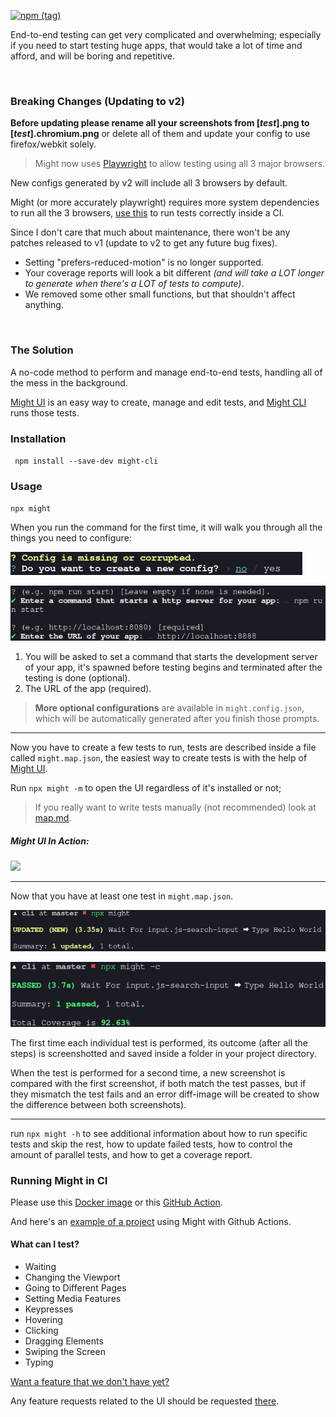 [![npm (tag)](https://img.shields.io/npm/v/might-cli/latest)](http://npmjs.com/package/might-cli)

End-to-end testing can get very complicated and overwhelming; especially if you need to start testing huge apps, that would take a lot of time and afford, and will be boring and repetitive.


<br>

### Breaking Changes (Updating to v2)
**Before updating please rename all your screenshots from [*test*].png to [*test*].chromium.png**
or delete all of them and update your config to use firefox/webkit solely.

> Might now uses [Playwright](https://github.com/microsoft/playwright) to allow testing using all 3 major browsers.

New configs generated by v2 will include all 3 browsers by default.

Might (or more accurately playwright) requires more system dependencies to run all the 3 browsers, [use this](#running-might-in-cI) to run tests correctly inside a CI.

Since I don't care that much about maintenance, there won't be any patches released to v1 (update to v2 to get any future bug fixes).

- Setting "prefers-reduced-motion" is no longer supported.
- Your coverage reports will look a bit different *(and will take a LOT longer to generate when there's a LOT of tests to compute)*.
- We removed some other small functions, but that shouldn't affect anything.

<br>

### The Solution

A no-code method to perform and manage end-to-end tests, handling all of the mess in the background.

[Might UI](https://github.com/ker0olos/Might) is an easy way to create, manage and edit tests, and [Might CLI](https://github.com/ker0olos/might-cli) runs those tests.

### Installation
`
npm install --save-dev might-cli`

### Usage

`npx might`

When you run the command for the first time, it will walk you through all the things you need to configure:

[![](./screenshots/1.png)](https://github.com/ker0olos/might-cli/raw/main/screenshots/1.png)

[![](./screenshots/2.png)](https://github.com/ker0olos/might-cli/raw/main/screenshots/2.png)

1. You will be asked to set a command that starts the development server of your app, it's spawned before testing begins and terminated after the testing is done (optional).
2. The URL of the app (required).


> **More optional configurations** are available in `might.config.json`, which will be automatically generated after you finish those prompts.

---

Now you have to create a few tests to run, tests are described inside a file called `might.map.json`, the easiest way to create tests is with the help of [Might UI](https://github.com/ker0olos/Might).

Run `npx might -m` to open the UI regardless of it's installed or not;

> If you really want to write tests manually (not recommended) look at
> [map.md](https://github.com/ker0olos/might-cli/blob/main/map.md).

##### *Might UI In Action:*
[![](https://github.com/ker0olos/Might/raw/main/screenshots/1.png)](https://github.com/ker0olos/Might/raw/main/screenshots/1.png)

---

Now that you have at least one test in `might.map.json`.

[![](./screenshots/3.png)](https://github.com/ker0olos/might-cli/raw/main/screenshots/3.png)

[![](./screenshots/4.png)](https://github.com/ker0olos/might-cli/raw/main/screenshots/4.png)

The first time each individual test is performed, its outcome (after all the steps) is screenshotted and saved inside a folder in your project directory.

When the test is performed for a second time, a new screenshot is compared with the first screenshot, if both match the test passes, but if they mismatch the test fails and an error diff-image will be created to show the difference between both screenshots).

---

run `npx might -h` to see additional information about how to run specific tests and skip the rest, how to update failed tests, how to control the amount of parallel tests, and how to get a coverage report.

### Running Might in CI

Please use this [Docker image](https://hub.docker.com/_/microsoft-playwright) or this [GitHub Action](https://github.com/microsoft/playwright-github-action).

And here's an [example of a project](https://github.com/ker0olos/example) using Might with Github Actions.

#### What can I test?

- Waiting
- Changing the Viewport
- Going to Different Pages
- Setting Media Features
- Keypresses
- Hovering
- Clicking
- Dragging Elements
- Swiping the Screen
- Typing


[Want a feature that we don't have yet?](https://github.com/ker0olos/might-cli/issues/new?template=feature_request.md)

Any feature requests related to the UI should be requested [there](https://github.com/ker0olos/Might/issues/new?template=feature_request.md).
